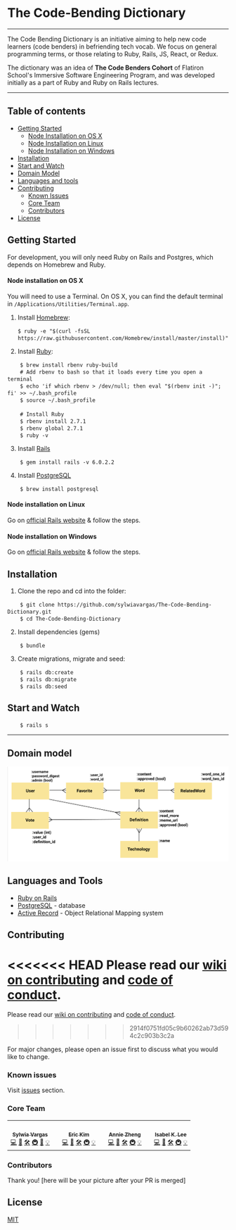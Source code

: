 # The Code-Bending Dictionary
---

The Code Bending Dictionary is an initiative aiming to help new code learners (code benders) in befriending tech vocab. We focus on general programming terms, or those relating to Ruby, Rails, JS, React, or Redux.

The dictionary was an idea of **The Code Benders Cohort** of Flatiron School's Immersive Software Engineering Program, and was developed initially as a part of Ruby and Ruby on Rails lectures. 

---
## Table of contents
- [Getting Started](#getting-started)
    - [Node Installation on OS X](#node-installation-on-os-x)
    - [Node Installation on Linux](#node-installation-on-linux)
    - [Node Installation on Windows](#node-installation-on-windows)
- [Installation](#installation)
- [Start and Watch](#start-and-watch)
- [Domain Model](#domain-model)
- [Languages and tools](#languages-and-tools)
- [Contributing](#contributing)
    - [Known Issues](#known-issues)
    - [Core Team](#core-team)
    - [Contributors](#contributors)
- [License](#license)

## Getting Started
For development, you will only need Ruby on Rails and Postgres, which depends on Homebrew and Ruby. 

#### Node installation on OS X

You will need to use a Terminal. On OS X, you can find the default terminal in
`/Applications/Utilities/Terminal.app`.

1. Install [Homebrew](http://brew.sh/):

    ```
    $ ruby -e "$(curl -fsSL https://raw.githubusercontent.com/Homebrew/install/master/install)"
    ```

2. Install [Ruby](https://www.ruby-lang.org/en/):
```
    $ brew install rbenv ruby-build
    # Add rbenv to bash so that it loads every time you open a terminal
    $ echo 'if which rbenv > /dev/null; then eval "$(rbenv init -)"; fi' >> ~/.bash_profile
    $ source ~/.bash_profile

    # Install Ruby
    $ rbenv install 2.7.1
    $ rbenv global 2.7.1
    $ ruby -v
```
3. Install [Rails](https://rubyonrails.org/)
```
    $ gem install rails -v 6.0.2.2
```

4. Install [PostgreSQL](https://www.postgresql.org/)
```
    $ brew install postgresql
```

#### Node installation on Linux

Go on [official Rails website](https://gorails.com/setup/ubuntu/19.10) & follow the steps.

#### Node installation on Windows

Go on [official Rails website](https://gorails.com/setup/windows/10) & follow the steps.

## Installation

1. Clone the repo and cd into the folder:
```
    $ git clone https://github.com/sylwiavargas/The-Code-Bending-Dictionary.git
    $ cd The-Code-Bending-Dictionary
```
2. Install dependencies (gems)
```
    $ bundle
```
3. Create migrations, migrate and seed:
```
    $ rails db:create
    $ rails db:migrate
    $ rails db:seed
```

## Start and Watch

```
    $ rails s
```
***
## Domain model
![Domain model](ERD.png)


## Languages and Tools

- [Ruby on Rails](https://rubyonrails.org/) 
- [PostgreSQL](https://www.postgresql.org/) - database
- [Active Record](https://guides.rubyonrails.org/active_record_basics.html) - Object Relational Mapping system

## Contributing
<<<<<<< HEAD
Please read our [wiki on contributing]( https://github.com/sylwiavargas/The-Code-Bending-Dictionary/wiki/3.-Contributing-to-the-Code-Bending-Dictionary) and [code of conduct](https://github.com/sylwiavargas/The-Code-Bending-Dictionary/wiki/2.-Code-of-Conduct). 
=======
Please read our [wiki on contributing](https://github.com/sylwiavargas/The-Code-Bending-Dictionary/wiki/3.-Contributing) and [code of conduct](https://github.com/sylwiavargas/The-Code-Bending-Dictionary/wiki/2.-Code-of-Conduct). 
>>>>>>> 2914f0751fd05c9b60262ab73d594c2c903b3c2a

For major changes, please open an issue first to discuss what you would like to change. 

### Known issues
Visit [issues](https://github.com/sylwiavargas/The-Code-Bending-Dictionary/issues) section.

### Core Team
<table>
  <tr>
    <td align="center"><a href="https://github.com/sylwiavargas">
      <img src="https://avatars2.githubusercontent.com/u/45401242?s=460&u=2efe4366e8a6c7e8732daaaf8373250e7c8cfdd9&v=4" width="200px;" alt=""/><br /><sub><b>Sylwia Vargas</b></sub></a><br />
      <a href="https://github.com/sylwiavargas/The-Code-Bending-Dictionary/commits?author=sylwiavargas" title="Code">💻</a> 
      <a href="https://github.com/sylwiavargas/The-Code-Bending-Dictionary/issues/created_by/sylwiavargas" title="Bug reports">🐛</a>
      <a href="https://github.com/sylwiavargas/The-Code-Bending-Dictionary/issues?q=assignee%3Asylwiavargas" title="Fixes">🛠</a>
      <a href="#infra-sylwia" title="Infrastructure (Hosting, Build-Tools, etc)">🚇</a>
      <a href="https://github.com/sylwiavargas/The-Code-Bending-Dictionary/master/README.md" title="Documentation">📖</a>
      <a href="#ideas-sylwia" title="Ideas, Planning, & Feedback">💡</a>
    </td>
    <td></td>
    <td align="center">
      <a href="https://github.com/hyeokjungkim"><img src="https://media-exp1.licdn.com/dms/image/C4E03AQE_xHTl1agOQw/profile-displayphoto-shrink_400_400/0?e=1606348800&v=beta&t=eoVEoDnSRXqKT1OvSAmPuspCnTnd0Rp0qMehn7QJPuo" width="200px;" alt=""/><br /><sub><b>Eric Kim</b></sub></a><br />
      <a href="https://github.com/sylwiavargas/The-Code-Bending-Dictionary/commits?author=hyeokjungkim" title="Code">💻</a> 
      <a href="https://github.com/sylwiavargas/The-Code-Bending-Dictionary/issues/created_by/hyeokjungkim" title="Bug reports">🐛</a>
      <a href="https://github.com/sylwiavargas/The-Code-Bending-Dictionary/issues?q=assignee%3Ahyeokjungkim" title="Fixes">🛠</a>
      <a href="#infra-eric" title="Infrastructure (Hosting, Build-Tools, etc)">🚇</a>
      <a href="#ideas-eric" title="Ideas, Planning, & Feedback">💡</a>
    </td>
    <td></td>
    <td align="center">
      <a href="https://github.com/bigfishh"><img src="https://avatars1.githubusercontent.com/u/24644341?s=460&u=7baa784acadf9750b2a2ccaf696e71a1e4be8619&v=4" width="200px;" alt=""/><br /><sub><b>Annie Zheng</b></sub></a><br />
      <a href="https://github.com/sylwiavargas/The-Code-Bending-Dictionary/commits?author=bigfishh" title="Code">💻</a> 
      <a href="https://github.com/sylwiavargas/The-Code-Bending-Dictionary/issues/created_by/bigfishh" title="Bug reports">🐛</a>
      <a href="https://github.com/sylwiavargas/The-Code-Bending-Dictionary/issues?q=assignee%3Abigfishh" title="Fixes">🛠</a>
      <a href="#infra-annie" title="Infrastructure (Hosting, Build-Tools, etc)">🚇</a>
      <a href="#ideas-annie" title="Ideas, Planning, & Feedback">💡</a>
    </td>
    <td></td>
    <td align="center">
      <a href="https://www.kleetime.com/"><img src="https://avatars0.githubusercontent.com/u/52360534?s=400&u=e684090425f1788d91b4182c2d69729ecae3456f&v=4" width="200px;" alt=""/><br /><sub><b>Isabel K. Lee</b></sub></a><br />
      <a href="https://github.com/sylwiavargas/The-Code-Bending-Dictionary/commits?author=isabelxklee" title="Code">💻</a> 
      <a href="https://github.com/sylwiavargas/The-Code-Bending-Dictionary/issues/created_by/isabelxklee" title="Bug reports">🐛</a>
      <a href="https://github.com/sylwiavargas/The-Code-Bending-Dictionary/issues?q=assignee%3Aisabelxklee" title="Fixes">🛠</a>
      <a href="#infra-isabel" title="Infrastructure (Hosting, Build-Tools, etc)">🚇</a>
      <a href="#ideas-isabel" title="Ideas, Planning, & Feedback">💡</a>
    </td>
    </tr>
</table>

### Contributors
Thank you! 
[here will be your picture after your PR is merged]

## License
[MIT](https://choosealicense.com/licenses/mit/)



